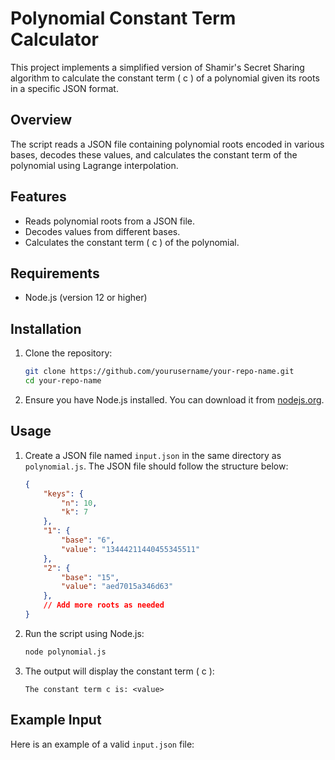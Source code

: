 # Polynomial Constant Term Calculator

This project implements a simplified version of Shamir's Secret Sharing algorithm to calculate the constant term \( c \) of a polynomial given its roots in a specific JSON format.

## Overview

The script reads a JSON file containing polynomial roots encoded in various bases, decodes these values, and calculates the constant term of the polynomial using Lagrange interpolation.

## Features

- Reads polynomial roots from a JSON file.
- Decodes values from different bases.
- Calculates the constant term \( c \) of the polynomial.

## Requirements

- Node.js (version 12 or higher)

## Installation

1. Clone the repository:
   ```bash
   git clone https://github.com/yourusername/your-repo-name.git
   cd your-repo-name
   ```

2. Ensure you have Node.js installed. You can download it from [nodejs.org](https://nodejs.org/).

## Usage

1. Create a JSON file named `input.json` in the same directory as `polynomial.js`. The JSON file should follow the structure below:

   ```json
   {
       "keys": {
           "n": 10,
           "k": 7
       },
       "1": {
           "base": "6",
           "value": "13444211440455345511"
       },
       "2": {
           "base": "15",
           "value": "aed7015a346d63"
       },
       // Add more roots as needed
   }
   ```

2. Run the script using Node.js:
   ```bash
   node polynomial.js
   ```

3. The output will display the constant term \( c \):
   ```
   The constant term c is: <value>
   ```

## Example Input

Here is an example of a valid `input.json` file:
